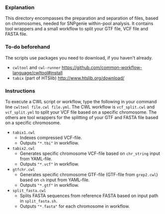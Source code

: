 ### Explanation ###

This directory encompasses the preparation and separation of files, based on chromosomes, needed for SNPgenie within-pool analysis. It contains tool wrappers and a small workflow to split your GTF file, VCF file and FASTA file.

### To-do beforehand ###

The scripts use packages you need to download, if you haven't already.
- `cwltool` and `cwl-runner` https://github.com/common-workflow-language/cwltool#install
- `tabix` (part of HTSlib) http://www.htslib.org/download/

### Instructions ###
To execute a CWL script or workflow, type the following in your command line `cwltool file.cwl file.yml`. 
The CWL workflow is `vcf_split.cwl` and `vcf_split.yml` to split your VCF file based on a specific chromosome. The others are tool wrappers for the splitting of your GTF and FASTA file based on a specific chromosome.
- `tabix1.cwl`
    - Indexes compressed VCF-file. 
    - Outputs `"*.tbi"` in workflow.
- `tabix2.cwl`
    - Generates specific chromosome VCF-file based on `chr_string` input from YAML-file. 
    - Outputs `"*.vcf"` in workflow.
- `gtfchr.cwl`
    - Generates specific chromosome GTF-file (GTF-file from `grep2.cwl`) based on `ch` input from YAML-file. 
    - Outputs `"*.gtf"` in workflow.
- `split_fasta.cwl`
    - Splits FASTA sequences from reference FASTA based on input path in `split_fasta.sh`. 
    - Outputs `"*.fasta"` for each chromosome in workflow.
